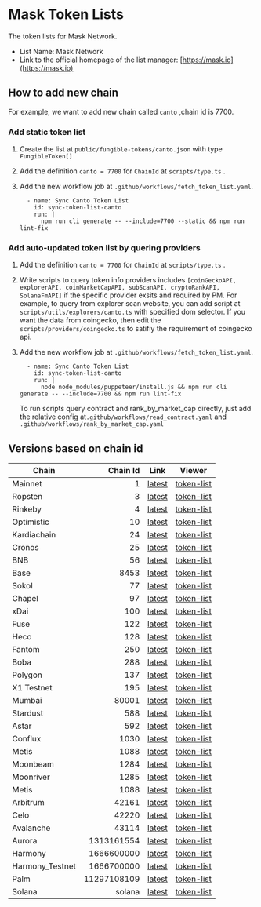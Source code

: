 # Mask Token Lists

The token lists for Mask Network.

- List Name: Mask Network
- Link to the official homepage of the list manager: [https://mask.io](https://mask.io)

## How to add new chain

For example, we want to add new chain called `canto` ,chain id is 7700.

### Add static token list

1. Create the list at `public/fungible-tokens/canto.json` with type `FungibleToken[]`
2. Add the definition `canto = 7700` for `ChainId` at `scripts/type.ts` .
3. Add the new workflow job at `.github/workflows/fetch_token_list.yaml`.

   ```
     - name: Sync Canto Token List
       id: sync-token-list-canto
       run: |
         npm run cli generate -- --include=7700 --static && npm run lint-fix
   ```

### Add auto-updated token list by quering providers

1. Add the definition `canto = 7700` for `ChainId` at `scripts/type.ts` .
2. Write scripts to query token info providers includes `[coinGeckoAPI, explorerAPI, coinMarketCapAPI, subScanAPI, cryptoRankAPI, SolanaFmAPI]` if the specific
   provider exsits and required by PM. For example, to query from explorer scan website, you can add script at `scripts/utils/explorers/canto.ts` with specified
   dom selector. If you want the data from coingecko, then edit the `scripts/providers/coingecko.ts` to satifiy the requirement of coingecko api.
3. Add the new workflow job at `.github/workflows/fetch_token_list.yaml`.

   ```
     - name: Sync Canto Token List
       id: sync-token-list-canto
       run: |
         node node_modules/puppeteer/install.js && npm run cli generate -- --include=7700 && npm run lint-fix
   ```

   To run scripts query contract and rank_by_market_cap directly, just add the relative config at`.github/workflows/read_contract.yaml` and
   `.github/workflows/rank_by_market_cap.yaml`

## Versions based on chain id

<!-- begin versions -->

| Chain           |    Chain Id | Link                           | Viewer                               |
| --------------- | ----------: | ------------------------------ | ------------------------------------ |
| Mainnet         |           1 | [latest][link-mainnet]         | [token-list][viewer-mainnet]         |
| Ropsten         |           3 | [latest][link-ropsten]         | [token-list][viewer-ropsten]         |
| Rinkeby         |           4 | [latest][link-rinkeby]         | [token-list][viewer-rinkeby]         |
| Optimistic      |          10 | [latest][link-optimistic]      | [token-list][viewer-optimistic]      |
| Kardiachain     |          24 | [latest][link-kardiachain]     | [token-list][viewer-kardiachain]     |
| Cronos          |          25 | [latest][link-cronos]          | [token-list][viewer-cronos]          |
| BNB             |          56 | [latest][link-bnb]             | [token-list][viewer-bnb]             |
| Base            |        8453 | [latest][link-base]            | [token-list][viewer-base]            |
| Sokol           |          77 | [latest][link-sokol]           | [token-list][viewer-sokol]           |
| Chapel          |          97 | [latest][link-chapel]          | [token-list][viewer-chapel]          |
| xDai            |         100 | [latest][link-xdai]            | [token-list][viewer-xdai]            |
| Fuse            |         122 | [latest][link-fuse]            | [token-list][viewer-fuse]            |
| Heco            |         128 | [latest][link-heco]            | [token-list][viewer-heco]            |
| Fantom          |         250 | [latest][link-fantom]          | [token-list][viewer-fantom]          |
| Boba            |         288 | [latest][link-boba]            | [token-list][viewer-boba]            |
| Polygon         |         137 | [latest][link-polygon]         | [token-list][viewer-polygon]         |
| X1 Testnet      |         195 | [latest][link-x1testnet]       | [token-list][viewer-x1testnet]       |
| Mumbai          |       80001 | [latest][link-mumbai]          | [token-list][viewer-mumbai]          |
| Stardust        |         588 | [latest][link-stardust]        | [token-list][viewer-stardust]        |
| Astar           |         592 | [latest][link-astar]           | [token-list][viewer-astar]           |
| Conflux         |        1030 | [latest][link-conflux]         | [token-list][viewer-conflux]         |
| Metis           |        1088 | [latest][link-metis]           | [token-list][viewer-metis]           |
| Moonbeam        |        1284 | [latest][link-moonbeam]        | [token-list][viewer-moonbeam]        |
| Moonriver       |        1285 | [latest][link-moonriver]       | [token-list][viewer-moonriver]       |
| Metis           |        1088 | [latest][link-metis]           | [token-list][viewer-metis]           |
| Arbitrum        |       42161 | [latest][link-arbitrum]        | [token-list][viewer-arbitrum]        |
| Celo            |       42220 | [latest][link-celo]            | [token-list][viewer-celo]            |
| Avalanche       |       43114 | [latest][link-avalanche]       | [token-list][viewer-avalanche]       |
| Aurora          |  1313161554 | [latest][link-aurora]          | [token-list][viewer-aurora]          |
| Harmony         |  1666600000 | [latest][link-harmony]         | [token-list][viewer-harmony]         |
| Harmony_Testnet |  1666700000 | [latest][link-harmony_testnet] | [token-list][viewer-harmony_testnet] |
| Palm            | 11297108109 | [latest][link-palm]            | [token-list][viewer-palm]            |
| Solana          |      solana | [latest][link-solana]          | [token-list][viewer-solana]          |

<!-- end versions -->

[link-mainnet]: https://tokens.r2d2.to/latest/1/tokens.json
[link-ropsten]: https://tokens.r2d2.to/latest/3/tokens.json
[link-rinkeby]: https://tokens.r2d2.to/latest/4/tokens.json
[link-optimistic]: https://tokens.r2d2.to/latest/10/tokens.json
[link-kardiachain]: https://tokens.r2d2.to/latest/24/tokens.json
[link-cronos]: https://tokens.r2d2.to/latest/25/tokens.json
[link-bnb]: https://tokens.r2d2.to/latest/56/tokens.json
[link-base]: https://tokens.r2d2.to/latest/8453/tokens.json
[link-sokol]: https://tokens.r2d2.to/latest/77/tokens.json
[link-chapel]: https://tokens.r2d2.to/latest/97/tokens.json
[link-xdai]: https://tokens.r2d2.to/latest/100/tokens.json
[link-fuse]: https://tokens.r2d2.to/latest/122/tokens.json
[link-heco]: https://tokens.r2d2.to/latest/128/tokens.json
[link-fantom]: https://tokens.r2d2.to/latest/250/tokens.json
[link-boba]: https://tokens.r2d2.to/latest/288/tokens.json
[link-polygon]: https://tokens.r2d2.to/latest/137/tokens.json
[link-x1testnet]: https://tokens.r2d2.to/latest/195/tokens.json
[link-mumbai]: https://tokens.r2d2.to/latest/80001/tokens.json
[link-stardust]: https://tokens.r2d2.to/latest/588/tokens.json
[link-astar]: https://tokens.r2d2.to/latest/592/tokens.json
[link-conflux]: https://tokens.r2d2.to/latest/1030/tokens.json
[link-metis]: https://tokens.r2d2.to/latest/1088/tokens.json
[link-moonbeam]: https://tokens.r2d2.to/latest/1284/tokens.json
[link-moonriver]: https://tokens.r2d2.to/latest/1285/tokens.json
[link-metis]: https://tokens.r2d2.to/latest/metis/tokens.json
[link-arbitrum]: https://tokens.r2d2.to/latest/42161/tokens.json
[link-celo]: https://tokens.r2d2.to/latest/42220/tokens.json
[link-avalanche]: https://tokens.r2d2.to/latest/43114/tokens.json
[link-aurora]: https://tokens.r2d2.to/latest/1313161554/tokens.json
[link-harmony]: https://tokens.r2d2.to/latest/1666600000/tokens.json
[link-harmony_testnet]: https://tokens.r2d2.to/latest/1666700000/tokens.json
[link-palm]: https://tokens.r2d2.to/latest/11297108109/tokens.json
[link-solana]: https://tokens.r2d2.to/latest/solana/tokens.json
[viewer-mainnet]: https://tokenlists.org/token-list?url=https://tokens.r2d2.to/latest/1/tokens.json
[viewer-ropsten]: https://tokenlists.org/token-list?url=https://tokens.r2d2.to/latest/3/tokens.json
[viewer-rinkeby]: https://tokenlists.org/token-list?url=https://tokens.r2d2.to/latest/4/tokens.json
[viewer-optimistic]: https://tokenlists.org/token-list?url=https://tokens.r2d2.to/latest/10/tokens.json
[viewer-kardiachain]: https://tokenlists.org/token-list?url=https://tokens.r2d2.to/latest/24/tokens.json
[viewer-cronos]: https://tokenlists.org/token-list?url=https://tokens.r2d2.to/latest/25/tokens.json
[viewer-bnb]: https://tokenlists.org/token-list?url=https://tokens.r2d2.to/latest/56/tokens.json
[viewer-base]: https://tokenlists.org/token-list?url=https://tokens.r2d2.to/latest/8453/tokens.json
[viewer-sokol]: https://tokenlists.org/token-list?url=https://tokens.r2d2.to/latest/77/tokens.json
[viewer-chapel]: https://tokenlists.org/token-list?url=https://tokens.r2d2.to/latest/97/tokens.json
[viewer-xdai]: https://tokenlists.org/token-list?url=https://tokens.r2d2.to/latest/100/tokens.json
[viewer-fuse]: https://tokenlists.org/token-list?url=https://tokens.r2d2.to/latest/122/tokens.json
[viewer-heco]: https://tokenlists.org/token-list?url=https://tokens.r2d2.to/latest/128/tokens.json
[viewer-fantom]: https://tokenlists.org/token-list?url=https://tokens.r2d2.to/latest/250/tokens.json
[viewer-boba]: https://tokenlists.org/token-list?url=https://tokens.r2d2.to/latest/288/tokens.json
[viewer-polygon]: https://tokenlists.org/token-list?url=https://tokens.r2d2.to/latest/137/tokens.json
[viewer-x1testnet]: https://tokenlists.org/token-list?url=https://tokens.r2d2.to/latest/195/tokens.json
[viewer-mumbai]: https://tokenlists.org/token-list?url=https://tokens.r2d2.to/latest/80001/tokens.json
[viewer-stardust]: https://tokenlists.org/token-list?url=https://tokens.r2d2.to/latest/588/tokens.json
[viewer-astar]: https://tokenlists.org/token-list?url=https://tokens.r2d2.to/latest/592/tokens.json
[viewer-conflux]: https://tokenlists.org/token-list?url=https://tokens.r2d2.to/latest/1030/tokens.json
[viewer-metis]: https://tokenlists.org/token-list?url=https://tokens.r2d2.to/latest/1088/tokens.json
[viewer-moonbeam]: https://tokenlists.org/token-list?url=https://tokens.r2d2.to/latest/1284/tokens.json
[viewer-moonriver]: https://tokenlists.org/token-list?url=https://tokens.r2d2.to/latest/1285/tokens.json
[viewer-metis]: https://tokenlists.org/token-list?url=https://tokens.r2d2.to/latest/1088/tokens.json
[viewer-arbitrum]: https://tokenlists.org/token-list?url=https://tokens.r2d2.to/latest/42161/tokens.json
[viewer-celo]: https://tokenlists.org/token-list?url=https://tokens.r2d2.to/latest/42220/tokens.json
[viewer-avalanche]: https://tokenlists.org/token-list?url=https://tokens.r2d2.to/latest/43114/tokens.json
[viewer-aurora]: https://tokenlists.org/token-list?url=https://tokens.r2d2.to/latest/1313161554/tokens.json
[viewer-harmony]: https://tokenlists.org/token-list?url=https://tokens.r2d2.to/latest/1666600000/tokens.json
[viewer-harmony_testnet]: https://tokenlists.org/token-list?url=https://tokens.r2d2.to/latest/1666700000/tokens.json
[viewer-palm]: https://tokenlists.org/token-list?url=https://tokens.r2d2.to/latest/11297108109/tokens.json
[viewer-solana]: https://tokenlists.org/token-list?url=https://tokens.r2d2.to/latest/solana/tokens.json
